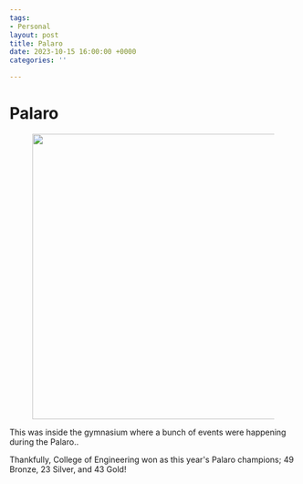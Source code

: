 ```yaml
---
tags:
- Personal
layout: post
title: Palaro
date: 2023-10-15 16:00:00 +0000
categories: ''

---
```

# Palaro

<figure><img src="https://i.imgur.com/tsaFfoQ.png" style="width:500px;"> </figure>


This was inside the gymnasium where a bunch of events were happening during the Palaro..

Thankfully, College of Engineering won as this year's Palaro champions; 49 Bronze, 23 Silver, and 43 Gold!